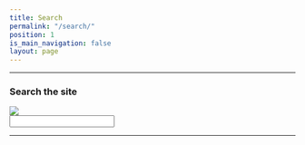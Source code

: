 ```yaml
---
title: Search
permalink: "/search/"
position: 1
is_main_navigation: false
layout: page
---
```


***
### Search the site

<form action="{{ page.url | relative_url }}">
  <div class="tipue_search_left"><img src="{{ "assets/tipuesearch/search.png" | relative_url }}" class="tipue_search_icon"></div>
  <div class="tipue_search_right"><input type="text" name="q" id="tipue_search_input" pattern=".{3,}" title="At least 3 characters" required></div>
  <div style="clear: both;"></div>
</form>

<div id="tipue_search_content"></div>

<script>
$(document).ready(function() {
  $('#tipue_search_input').tipuesearch();
});
</script>


***
